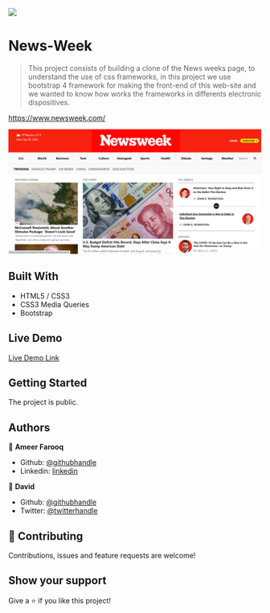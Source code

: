 ![](https://img.shields.io/badge/Microverse-blueviolet)

# News-Week

> This project consists of building a clone of the News weeks page, to understand the use of css frameworks, in this project we use bootstrap 4 framework for making the front-end of this web-site and we wanted to know how works the frameworks in differents electronic dispositives.

https://www.newsweek.com/

![Alt text](https://github.com/Fanger53/News-Week/blob/master/assets/images/ss.PNG)

## Built With

- HTML5 / CSS3
- CSS3 Media Queries
- Bootstrap

## Live Demo

[Live Demo Link](https://rawcdn.githack.com/Fanger53/News-Week/5f2bb371db587b51a34f6c1b86a7ff7c9cc2ab4a/index.html)

## Getting Started

The project is public.

## Authors

👤 **Ameer Farooq**

- Github: [@githubhandle](https://github.com/bot-killer-dot)
- Linkedin: [linkedin](https://www.linkedin.com/in/ameer-farooq1/)

👤 **David**

- Github: [@githubhandle](https://github.com/Fanger53)
- Twitter: [@twitterhandle](https://twitter.com/DavidLe97005129)

## 🤝 Contributing

Contributions, issues and feature requests are welcome!

## Show your support

Give a ⭐️ if you like this project!
